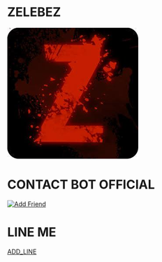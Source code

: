 # ZELEBEZ
![zelebez](z.jpeg)

# CONTACT BOT OFFICIAL

<a href="https://line.me/R/ti/p/%40mpx8171c"><img height="36" border="0" alt="Add Friend" src="https://scdn.line-apps.com/n/line_add_friends/btn/en.png"></a>

# LINE ME

[ADD_LINE](https://line.me/R/ti/p/~crab_01)
